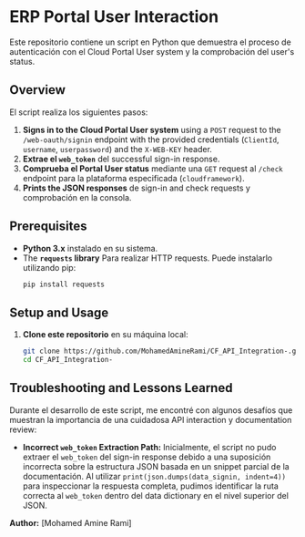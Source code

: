 # ERP Portal User Interaction 

 Este repositorio contiene un script en Python que demuestra el proceso de autenticación con el Cloud Portal User system y la comprobación del user's status. 
 
## Overview

El script realiza los siguientes pasos:

1.  **Signs in to the Cloud Portal User system** using a `POST` request to the `/web-oauth/signin` endpoint with the provided credentials (`ClientId`, `username`, `userpassword`) and the `X-WEB-KEY` header.
2.  **Extrae el `web_token`** del successful sign-in response. 
3.  **Comprueba el Portal User status** mediante una `GET` request al `/check` endpoint para la plataforma especificada (`cloudframework`).
4.  **Prints the JSON responses** de sign-in and check requests y comprobación en la consola.

## Prerequisites

* **Python 3.x** instalado en su sistema.
* The **`requests` library** Para realizar HTTP requests. Puede instalarlo utilizando pip:
    ```bash
    pip install requests
    ```
  
## Setup and Usage

1.  **Clone este repositorio** en su máquina local:
    ```bash
    git clone https://github.com/MohamedAmineRami/CF_API_Integration-.git
    cd CF_API_Integration-
    ```
    
## Troubleshooting and Lessons Learned

Durante el desarrollo de este script, me encontré con algunos desafíos que muestran la importancia de una cuidadosa API interaction y documentation review:

   - **Incorrect `web_token` Extraction Path:** Inicialmente, el script no pudo extraer el `web_token` del sign-in response debido a una suposición incorrecta sobre la estructura JSON basada en un snippet parcial de la documentación. Al utilizar `print(json.dumps(data_signin, indent=4))` para inspeccionar la respuesta completa, pudimos identificar la ruta correcta al `web_token` dentro del data dictionary en el nivel superior del JSON.


**Author:**
[Mohamed Amine Rami]
